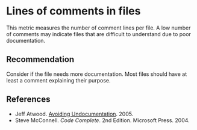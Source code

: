# Lines of comments in files
This metric measures the number of comment lines per file. A low number of comments may indicate files that are difficult to understand due to poor documentation.


## Recommendation
Consider if the file needs more documentation. Most files should have at least a comment explaining their purpose.


## References
* Jeff Atwood. [Avoiding Undocumentation](http://www.codinghorror.com/blog/2005/11/avoiding-undocumentation.html). 2005.
* Steve McConnell. *Code Complete*. 2nd Edition. Microsoft Press. 2004.
